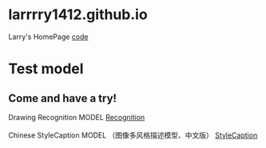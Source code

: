 # larrrry1412.github.io
Larry's HomePage   <a href='https://github.com/larrrry1412/larrrry1412.github.io'>code</a>
<br>
<h1>Test model</h1>
<h2>Come and have a try!</h2>
Drawing Recognition MODEL   <a href='https://larrrry1412.github.io/recog'>Recognition</a>
<br><br>
Chinese StyleCaption MODEL  （图像多风格描述模型、中文版） <a href='https://larrrry1412.github.io/styleCaption/'>StyleCaption</a>
